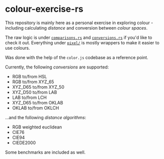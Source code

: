 # colour-exercise-rs

This repository is mainly here as a personal exercise in exploring colour - including calculating *distance* and conversion between *colour spaces*.

The raw logic is under [`comparisons.rs`](./src/comparisons.rs) and [`conversions.rs`](./src/conversions.rs) if you'd like to check it out. Everything under
[`pixel/`](./src/pixel/) is mostly wrappers to make it easier to use colours.

Was done with the help of the `color.js` codebase as a reference point.

Currently, the following *conversions* are supported:
- RGB to/from HSL
- RGB to/from XYZ_65
- XYZ_D65 to/from XYZ_50
- XYZ_D50 to/from LAB
- LAB to/from LCH
- XYZ_D65 to/from OKLAB
- OKLAB to/from OKLCH

...and the following *distance algorithms*:
- RGB weighted euclidean
- CIE76
- CIE94
- CIEDE2000

Some benchmarks are included as well.